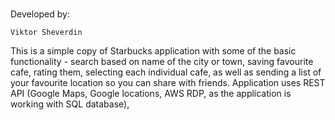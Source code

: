 #

#

Developed by:

    Viktor Sheverdin

This is a simple copy of Starbucks application with some of the basic functionality - search based on name of the city or town,
saving favourite cafe, rating them, selecting each individual cafe, as well as sending a list of your favourite location so you can share with friends.
Application uses REST API (Google Maps, Google locations, AWS RDP, as the application is working with SQL database),
